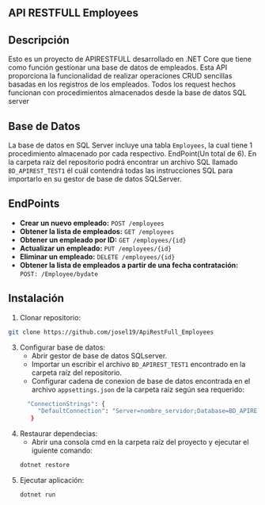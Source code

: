 ## API RESTFULL Employees

## Descripción
Esto es un proyecto de APIRESTFULL desarrollado en .NET Core que tiene como función gestionar una base de datos de empleados.
Esta API proporciona la funcionalidad de realizar operaciones CRUD sencillas basadas en los registros de los empleados.
Todos los request hechos funcionan con procedimientos almacenados desde la base de datos SQL server

## Base de Datos
La base de datos en SQL Server incluye una tabla `Employees`, la cual tiene 1 procedimiento almacenado por cada respectivo.
EndPoint(Un total de 6). En la carpeta raíz del repositorio podrá encontrar un archivo SQL llamado `BD_APIREST_TEST1` él 
cuál contendrá todas las instrucciones SQL para importarlo en su gestor de base de datos SQLServer. 

## EndPoints
- **Crear un nuevo empleado:** `POST /employees`
- **Obtener la lista de empleados:** `GET /employees`
- **Obtener un empleado por ID:** `GET /employees/{id}`
- **Actualizar un empleado:** `PUT /employees/{id}`
- **Eliminar un empleado:** `DELETE /employees/{id}`
- **Obtener la lista de empleados a partir de una fecha contratación:** `POST: /Employee/bydate`

## Instalación
1. Clonar repositorio:
```bash
git clone https://github.com/josel19/ApiRestFull_Employees
```
3. Configurar base de datos:
   - Abrir gestor de base de datos SQLserver.
   - Importar un escribir el archivo `BD_APIREST_TEST1` encontrado en la carpeta raíz del repositorio.
   - Configurar cadena de conexion de base de datos encontrada en el archivo `appsettings.json` de la carpeta raíz según sea requerido:
   ```bash
     "ConnectionStrings": {
        "DefaultConnection": "Server=nombre_servidor;Database=BD_APIREST_TEST1;User Id=id_user;Password=user_password;"
      }
   ```    
4. Restaurar dependecias:
   - Abrir una consola cmd en la carpeta raíz del proyecto y ejecutar el iguiente comando:
   ```bash
   dotnet restore
   ```
5. Ejecutar  aplicación:
   ```bash
   dotnet run
   ```


